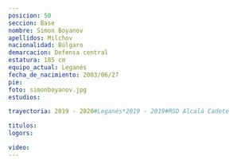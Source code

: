```yaml
---
posicion: 50
seccion: Base
nombre: Simon Boyanov
apellidos: Milchov
nacionalidad: Búlgaro
demarcacion: Defensa central
estatura: 185 cm
equipo_actual: Leganés
fecha_de_nacimiento: 2003/06/27
pie:
foto: simonboyanov.jpg
estudios:

trayectoria: 2019 - 2020#Leganés*2019 - 2019#RSD Alcalá Cadete

titulos:
logors:

video:
---
```

